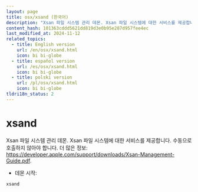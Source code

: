 ```yaml
---
layout: page
title: osx/xsand (한국어)
description: "Xsan 파일 시스템 관리 데몬. Xsan 파일 시스템에 대한 서비스를 제공합니다."
content_hash: 101363cddd5621dd819d3e0b95e287d957fee4ec
last_modified_at: 2024-11-12
related_topics:
  - title: English version
    url: /en/osx/xsand.html
    icon: bi bi-globe
  - title: español version
    url: /es/osx/xsand.html
    icon: bi bi-globe
  - title: polski version
    url: /pl/osx/xsand.html
    icon: bi bi-globe
tldri18n_status: 2
---
```

# xsand

Xsan 파일 시스템 관리 데몬. Xsan 파일 시스템에 대한 서비스를 제공합니다.
수동으로 호출하지 않아야 합니다.
더 많은 정보: <https://developer.apple.com/support/downloads/Xsan-Management-Guide.pdf>.

- 데몬 시작:

`xsand`
